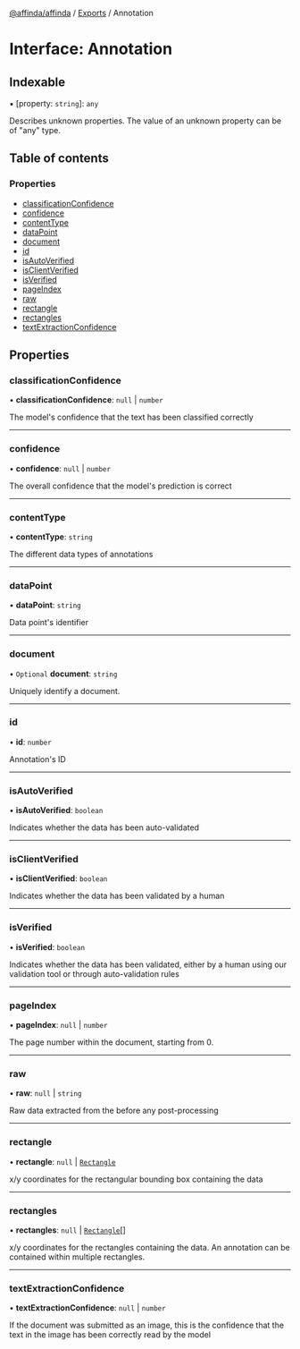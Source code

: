 [@affinda/affinda](../README.md) / [Exports](../modules.md) / Annotation

# Interface: Annotation

## Indexable

▪ [property: `string`]: `any`

Describes unknown properties. The value of an unknown property can be of "any" type.

## Table of contents

### Properties

- [classificationConfidence](Annotation.md#classificationconfidence)
- [confidence](Annotation.md#confidence)
- [contentType](Annotation.md#contenttype)
- [dataPoint](Annotation.md#datapoint)
- [document](Annotation.md#document)
- [id](Annotation.md#id)
- [isAutoVerified](Annotation.md#isautoverified)
- [isClientVerified](Annotation.md#isclientverified)
- [isVerified](Annotation.md#isverified)
- [pageIndex](Annotation.md#pageindex)
- [raw](Annotation.md#raw)
- [rectangle](Annotation.md#rectangle)
- [rectangles](Annotation.md#rectangles)
- [textExtractionConfidence](Annotation.md#textextractionconfidence)

## Properties

### classificationConfidence

• **classificationConfidence**: ``null`` \| `number`

The model's confidence that the text has been classified correctly

___

### confidence

• **confidence**: ``null`` \| `number`

The overall confidence that the model's prediction is correct

___

### contentType

• **contentType**: `string`

The different data types of annotations

___

### dataPoint

• **dataPoint**: `string`

Data point's identifier

___

### document

• `Optional` **document**: `string`

Uniquely identify a document.

___

### id

• **id**: `number`

Annotation's ID

___

### isAutoVerified

• **isAutoVerified**: `boolean`

Indicates whether the data has been auto-validated

___

### isClientVerified

• **isClientVerified**: `boolean`

Indicates whether the data has been validated by a human

___

### isVerified

• **isVerified**: `boolean`

Indicates whether the data has been validated, either by a human using our validation tool or through auto-validation rules

___

### pageIndex

• **pageIndex**: ``null`` \| `number`

The page number within the document, starting from 0.

___

### raw

• **raw**: ``null`` \| `string`

Raw data extracted from the before any post-processing

___

### rectangle

• **rectangle**: ``null`` \| [`Rectangle`](Rectangle.md)

x/y coordinates for the rectangular bounding box containing the data

___

### rectangles

• **rectangles**: ``null`` \| [`Rectangle`](Rectangle.md)[]

x/y coordinates for the rectangles containing the data. An annotation can be contained within multiple rectangles.

___

### textExtractionConfidence

• **textExtractionConfidence**: ``null`` \| `number`

If the document was submitted as an image, this is the confidence that the text in the image has been correctly read by the model
